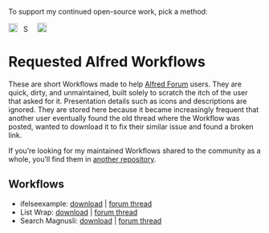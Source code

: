 To support my continued open-source work, pick a method:

[<img src='https://upload.wikimedia.org/wikipedia/commons/5/53/PayPal_2014_logo.svg' height='18' alt='Support via Paypal'>](https://www.paypal.me/vitorgalvao)&nbsp;&nbsp;
[<img src='https://upload.wikimedia.org/wikipedia/commons/c/c5/Bitcoin_logo.svg' height='15' alt='Support via Bitcoin'>](http://vitorgalvao.com/bitcoin_tip_jar.html)&nbsp;&nbsp;
[<img src='https://dl.dropboxusercontent.com/s/y3pft1fbmer5v22/society6.svg' height='19' alt='Support via Society6'>](https://vitorgalvao.com/society6)

# Requested Alfred Workflows

These are short Workflows made to help [Alfred Forum](https://www.alfredforum.com/) users. They are quick, dirty, and unmaintained, built solely to scratch the itch of the user that asked for it. Presentation details such as icons and descriptions are ignored. They are stored here because it became increasingly frequent that another user eventually found the old thread where the Workflow was posted, wanted to download it to fix their similar issue and found a broken link.

If you’re looking for my maintained Workflows shared to the community as a whole, you’ll find them in [another repository](https://github.com/vitorgalvao/alfred-workflows/).

## Workflows

* ifelseexample: [download](https://raw.githubusercontent.com/vitorgalvao/requested-alfred-workflows/master/Workflows/ifelseexample.alfredworkflow) | [forum thread](https://www.alfredforum.com/topic/11655-if-no-filter-matches-do-this-else/?tab=comments)
* List Wrap: [download](https://raw.githubusercontent.com/vitorgalvao/requested-alfred-workflows/master/Workflows/List%20Wrap.alfredworkflow) | [forum thread](https://www.alfredforum.com/topic/11662-wrap-plain-text-into-html-tags-unmarked-and-marked-list/)
* Search Magnusli: [download](https://raw.githubusercontent.com/vitorgalvao/requested-alfred-workflows/master/Workflows/SearchMagnusli.alfredworkflow) | [forum thread](https://www.alfredforum.com/topic/11701-newbie-web-search-without-http-links/)
